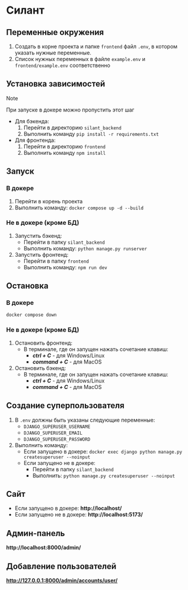 # Силант

## Переменные окружения

1. Создать в корне проекта и папке `frontend` файл `.env`, в котором указать нужные переменные.
2. Список нужных переменных в файле `example.env` и `frontend/example.env` соответственно

## Установка зависимостей

> [!NOTE]
> При запуске в докере можно пропустить этот шаг

- Для бэкенда:
  1. Перейти в директорию `silant_backend`
  2. Выполнить команду `pip install -r requirements.txt`
- Для фронтенда:
  1. Перейти в директорию `frontend`
  2. Выполнить команду `npm install`

## Запуск

### В докере

1. Перейти в корень проекта
2. Выполнить команду: `docker compose up -d --build`

### Не в докере (кроме БД)

1. Запустить бэкенд:
   - Перейти в папку `silant_backend`
   - Выполнить команду: `python manage.py runserver`
2. Запустить фронтенд:
   - Перейти в папку `frontend`
   - Выполнить команду: `npm run dev`

## Остановка

### В докере

`docker compose down`

### Не в докере (кроме БД)

1. Остановить фронтенд:
   - В терминале, где он запущен нажать сочетание клавиш:
     - _**ctrl + C**_ - для Windows/Linux
     - _**command + C**_ - для MacOS
2. Остановить бэкенд:
   - В терминале, где он запущен нажать сочетание клавиш:
     - _**ctrl + C**_ - для Windows/Linux
     - _**command + C**_ - для MacOS

## Создание суперпользователя

1. В `.env` должны быть указаны следующие переменные:
   - `DJANGO_SUPERUSER_USERNAME`
   - `DJANGO_SUPERUSER_EMAIL`
   - `DJANGO_SUPERUSER_PASSWORD`
2. Выполнить команду:
   - Если запущено в докере: `docker exec django python manage.py createsuperuser --noinput`
   - Если запущено не в докере:
     - Перейти в папку `silant_backend`
     - Выполнить: `python manage.py createsuperuser --noinput`

## Сайт

- Если запущено в докере: **http://localhost/**
- Если запущено не в докере: **http://localhost:5173/**

## Админ-панель

**http://localhost:8000/admin/**

## Добавление пользователей

**http://127.0.0.1:8000/admin/accounts/user/**
